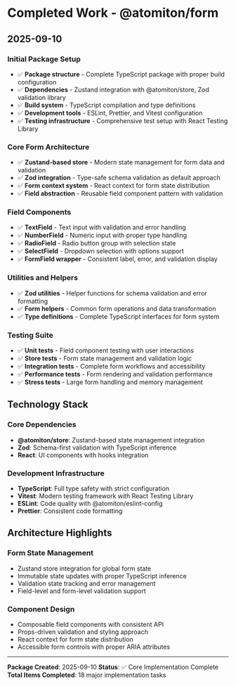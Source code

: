 # Completed Work - @atomiton/form

## 2025-09-10

### Initial Package Setup

- ✅ **Package structure** - Complete TypeScript package with proper build configuration
- ✅ **Dependencies** - Zustand integration with @atomiton/store, Zod validation library
- ✅ **Build system** - TypeScript compilation and type definitions
- ✅ **Development tools** - ESLint, Prettier, and Vitest configuration
- ✅ **Testing infrastructure** - Comprehensive test setup with React Testing Library

### Core Form Architecture

- ✅ **Zustand-based store** - Modern state management for form data and validation
- ✅ **Zod integration** - Type-safe schema validation as default approach
- ✅ **Form context system** - React context for form state distribution
- ✅ **Field abstraction** - Reusable field component pattern with validation

### Field Components

- ✅ **TextField** - Text input with validation and error handling
- ✅ **NumberField** - Numeric input with proper type handling
- ✅ **RadioField** - Radio button group with selection state
- ✅ **SelectField** - Dropdown selection with options support
- ✅ **FormField wrapper** - Consistent label, error, and validation display

### Utilities and Helpers

- ✅ **Zod utilities** - Helper functions for schema validation and error formatting
- ✅ **Form helpers** - Common form operations and data transformation
- ✅ **Type definitions** - Complete TypeScript interfaces for form system

### Testing Suite

- ✅ **Unit tests** - Field component testing with user interactions
- ✅ **Store tests** - Form state management and validation logic
- ✅ **Integration tests** - Complete form workflows and accessibility
- ✅ **Performance tests** - Form rendering and validation performance
- ✅ **Stress tests** - Large form handling and memory management

## Technology Stack

### Core Dependencies

- **@atomiton/store**: Zustand-based state management integration
- **Zod**: Schema-first validation with TypeScript inference
- **React**: UI components with hooks integration

### Development Infrastructure

- **TypeScript**: Full type safety with strict configuration
- **Vitest**: Modern testing framework with React Testing Library
- **ESLint**: Code quality with @atomiton/eslint-config
- **Prettier**: Consistent code formatting

## Architecture Highlights

### Form State Management

- Zustand store integration for global form state
- Immutable state updates with proper TypeScript inference
- Validation state tracking and error management
- Field-level and form-level validation support

### Component Design

- Composable field components with consistent API
- Props-driven validation and styling approach
- React context for form state distribution
- Accessible form controls with proper ARIA attributes

---

**Package Created**: 2025-09-10
**Status**: ✅ Core Implementation Complete
**Total Items Completed**: 18 major implementation tasks
